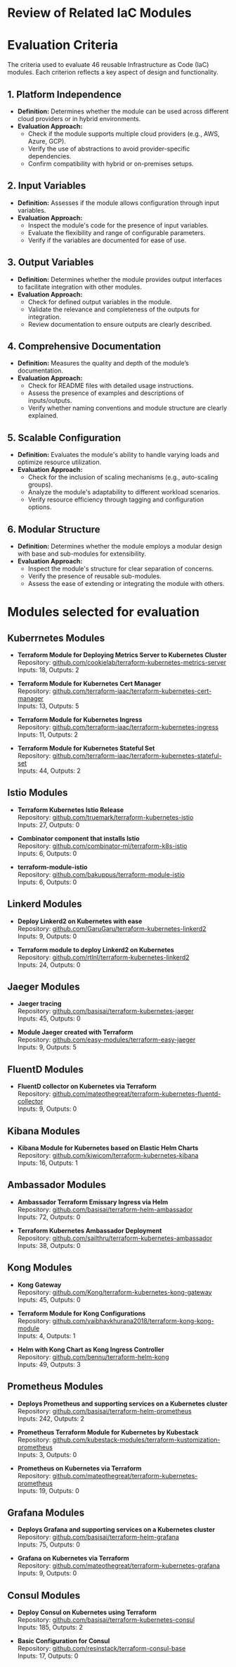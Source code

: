 # Review of Related IaC Modules

# Evaluation Criteria
The criteria used to evaluate 46 reusable Infrastructure as Code (IaC) modules. Each criterion reflects a key aspect of design and functionality.

## 1. Platform Independence
- **Definition:** Determines whether the module can be used across different cloud providers or in hybrid environments.
- **Evaluation Approach:**
  - Check if the module supports multiple cloud providers (e.g., AWS, Azure, GCP).
  - Verify the use of abstractions to avoid provider-specific dependencies.
  - Confirm compatibility with hybrid or on-premises setups.

## 2. Input Variables
- **Definition:** Assesses if the module allows configuration through input variables.
- **Evaluation Approach:**
  - Inspect the module's code for the presence of input variables.
  - Evaluate the flexibility and range of configurable parameters.
  - Verify if the variables are documented for ease of use.

## 3. Output Variables
- **Definition:** Determines whether the module provides output interfaces to facilitate integration with other modules.
- **Evaluation Approach:**
  - Check for defined output variables in the module.
  - Validate the relevance and completeness of the outputs for integration.
  - Review documentation to ensure outputs are clearly described.

## 4. Comprehensive Documentation
- **Definition:** Measures the quality and depth of the module’s documentation.
- **Evaluation Approach:**
  - Check for README files with detailed usage instructions.
  - Assess the presence of examples and descriptions of inputs/outputs.
  - Verify whether naming conventions and module structure are clearly explained.

## 5. Scalable Configuration
- **Definition:** Evaluates the module's ability to handle varying loads and optimize resource utilization.
- **Evaluation Approach:**
  - Check for the inclusion of scaling mechanisms (e.g., auto-scaling groups).
  - Analyze the module's adaptability to different workload scenarios.
  - Verify resource efficiency through tagging and configuration options.

## 6. Modular Structure
- **Definition:** Determines whether the module employs a modular design with base and sub-modules for extensibility.
- **Evaluation Approach:**
  - Inspect the module's structure for clear separation of concerns.
  - Verify the presence of reusable sub-modules.
  - Assess the ease of extending or integrating the module with others.


# Modules selected for evaluation

## Kuberrnetes Modules

- **Terraform Module for Deploying Metrics Server to Kubernetes Cluster**  
  Repository: [github.com/cookielab/terraform-kubernetes-metrics-server](https://github.com/cookielab/terraform-kubernetes-metrics-server)  
  Inputs: 18, Outputs: 2  

- **Terraform Module for Kubernetes Cert Manager**  
  Repository: [github.com/terraform-iaac/terraform-kubernetes-cert-manager](https://github.com/terraform-iaac/terraform-kubernetes-cert-manager)  
  Inputs: 13, Outputs: 5  

- **Terraform Module for Kubernetes Ingress**  
  Repository: [github.com/terraform-iaac/terraform-kubernetes-ingress](https://github.com/terraform-iaac/terraform-kubernetes-ingress)  
  Inputs: 11, Outputs: 2  

- **Terraform Module for Kubernetes Stateful Set**  
  Repository: [github.com/terraform-iaac/terraform-kubernetes-stateful-set](https://github.com/terraform-iaac/terraform-kubernetes-stateful-set)  
  Inputs: 44, Outputs: 2
  
## Istio Modules
- **Terraform Kubernetes Istio Release**  
  Repository: [github.com/truemark/terraform-kubernetes-istio](https://github.com/truemark/terraform-kubernetes-istio)  
  Inputs: 27, Outputs: 0  

- **Combinator component that installs Istio**  
  Repository: [github.com/combinator-ml/terraform-k8s-istio](https://github.com/combinator-ml/terraform-k8s-istio)  
  Inputs: 6, Outputs: 0  

- **terraform-module-istio**  
  Repository: [github.com/bakuppus/terraform-module-istio](https://github.com/bakuppus/terraform-module-istio)  
  Inputs: 6, Outputs: 0  

## Linkerd Modules
- **Deploy Linkerd2 on Kubernetes with ease**  
  Repository: [github.com/GaruGaru/terraform-kubernetes-linkerd2](https://github.com/GaruGaru/terraform-kubernetes-linkerd2)  
  Inputs: 9, Outputs: 0  

- **Terraform module to deploy Linkerd2 on Kubernetes**  
  Repository: [github.com/rtlnl/terraform-kubernetes-linkerd2](https://github.com/rtlnl/terraform-kubernetes-linkerd2)  
  Inputs: 24, Outputs: 0  

## Jaeger Modules
- **Jaeger tracing**  
  Repository: [github.com/basisai/terraform-kubernetes-jaeger](https://github.com/basisai/terraform-kubernetes-jaeger)  
  Inputs: 45, Outputs: 0  

- **Module Jaeger created with Terraform**  
  Repository: [github.com/easy-modules/terraform-easy-jaeger](https://github.com/easy-modules/terraform-easy-jaeger)  
  Inputs: 9, Outputs: 5  

## FluentD Modules
- **FluentD collector on Kubernetes via Terraform**  
  Repository: [github.com/mateothegreat/terraform-kubernetes-fluentd-collector](https://github.com/mateothegreat/terraform-kubernetes-fluentd-collector)  
  Inputs: 9, Outputs: 0

## Kibana Modules
- **Kibana Module for Kubernetes based on Elastic Helm Charts**  
  Repository: [github.com/kiwicom/terraform-kubernetes-kibana](https://github.com/kiwicom/terraform-kubernetes-kibana)  
  Inputs: 16, Outputs: 1  

## Ambassador Modules
- **Ambassador Terraform Emissary Ingress via Helm**  
  Repository: [github.com/basisai/terraform-helm-ambassador](https://github.com/basisai/terraform-helm-ambassador)  
  Inputs: 72, Outputs: 0  

- **Terraform Kubernetes Ambassador Deployment**  
  Repository: [github.com/sailthru/terraform-kubernetes-ambassador](https://github.com/sailthru/terraform-kubernetes-ambassador)  
  Inputs: 38, Outputs: 0  

## Kong Modules
- **Kong Gateway**  
  Repository: [github.com/Kong/terraform-kubernetes-kong-gateway](https://github.com/Kong/terraform-kubernetes-kong-gateway)  
  Inputs: 45, Outputs: 0  

- **Terraform Module for Kong Configurations**  
  Repository: [github.com/vaibhavkhurana2018/terraform-kong-kong-module](https://github.com/vaibhavkhurana2018/terraform-kong-kong-module)  
  Inputs: 4, Outputs: 1  

- **Helm with Kong Chart as Kong Ingress Controller**  
  Repository: [github.com/bennu/terraform-helm-kong](https://github.com/bennu/terraform-helm-kong)  
  Inputs: 49, Outputs: 3  

## Prometheus Modules
- **Deploys Prometheus and supporting services on a Kubernetes cluster**  
  Repository: [github.com/basisai/terraform-helm-prometheus](https://github.com/basisai/terraform-helm-prometheus)  
  Inputs: 242, Outputs: 2  

- **Prometheus Terraform Module for Kubernetes by Kubestack**  
  Repository: [github.com/kubestack-modules/terraform-kustomization-prometheus](https://github.com/kubestack-modules/terraform-kustomization-prometheus)  
  Inputs: 3, Outputs: 0  

- **Prometheus on Kubernetes via Terraform**  
  Repository: [github.com/mateothegreat/terraform-kubernetes-prometheus](https://github.com/mateothegreat/terraform-kubernetes-prometheus)  
  Inputs: 19, Outputs: 0  

## Grafana Modules
- **Deploys Grafana and supporting services on a Kubernetes cluster**  
  Repository: [github.com/basisai/terraform-helm-grafana](https://github.com/basisai/terraform-helm-grafana)  
  Inputs: 75, Outputs: 0  

- **Grafana on Kubernetes via Terraform**  
  Repository: [github.com/mateothegreat/terraform-kubernetes-grafana](https://github.com/mateothegreat/terraform-kubernetes-grafana)  
  Inputs: 9, Outputs: 0  

## Consul Modules
- **Deploy Consul on Kubernetes using Terraform**  
  Repository: [github.com/basisai/terraform-kubernetes-consul](https://github.com/basisai/terraform-kubernetes-consul)  
  Inputs: 185, Outputs: 2  

- **Basic Configuration for Consul**  
  Repository: [github.com/resinstack/terraform-consul-base](https://github.com/resinstack/terraform-consul-base)  
  Inputs: 17, Outputs: 0  


